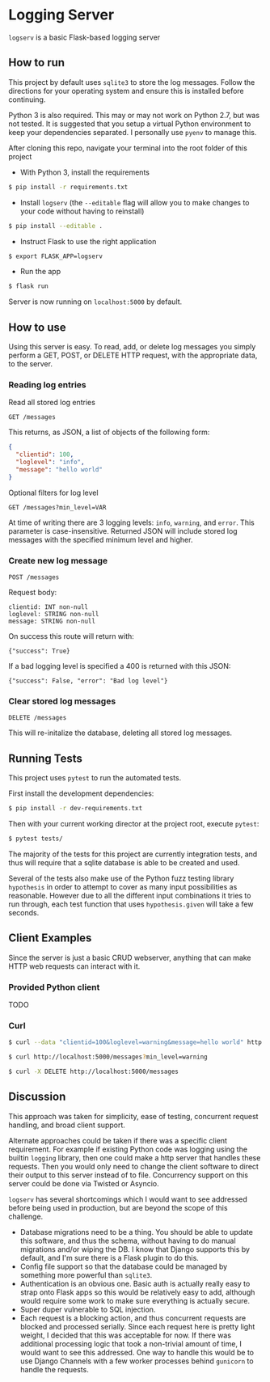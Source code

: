 Logging Server
==============

`logserv` is a basic Flask-based logging server

How to run
----------

This project by default uses `sqlite3` to store the log messages. Follow the directions for your operating system and ensure this is installed before continuing.

Python 3 is also required. This may or may not work on Python 2.7, but was not tested. It is suggested that you setup a virtual Python environment to keep your dependencies separated. I personally use `pyenv` to manage this.

After cloning this repo, navigate your terminal into the root folder of this project

- With Python 3, install the requirements

```bash
$ pip install -r requirements.txt
```

- Install `logserv` (the `--editable` flag will allow you to make changes to your code without having to reinstall)

```bash
$ pip install --editable .
```

- Instruct Flask to use the right application

```bash
$ export FLASK_APP=logserv
```

- Run the app

```bash
$ flask run
```

Server is now running on `localhost:5000` by default.

How to use
----------

Using this server is easy. To read, add, or delete log messages you simply perform a GET, POST, or DELETE HTTP request, with the appropriate data, to the server.

### Reading log entries

Read all stored log entries

`GET /messages`

This returns, as JSON, a list of objects of the following form:

```json
{
  "clientid": 100,
  "loglevel": "info",
  "message": "hello world"
}
```

Optional filters for log level

`GET /messages?min_level=VAR`

At time of writing there are 3 logging levels: `info`, `warning`, and `error`. This parameter is case-insensitive. Returned JSON will include stored log messages with the specified minimum level and higher.

### Create new log message

`POST /messages`

Request body:

```
clientid: INT non-null
loglevel: STRING non-null
message: STRING non-null
```

On success this route will return with:

```
{"success": True}
```

If a bad logging level is specified a 400 is returned with this JSON:

```
{"success": False, "error": "Bad log level"}
```

### Clear stored log messages

`DELETE /messages`

This will re-initalize the database, deleting all stored log messages.

Running Tests
-------------

This project uses `pytest` to run the automated tests.

First install the development dependencies:

```bash
$ pip install -r dev-requirements.txt
```

Then with your current working director at the project root, execute `pytest`:

```bash
$ pytest tests/
```

The majority of the tests for this project are currently integration tests, and thus will require that a sqlite database is able to be created and used.

Several of the tests also make use of the Python fuzz testing library `hypothesis` in order to attempt to cover as many input possibilities as reasonable. However due to all the different input combinations it tries to run through, each test function that uses `hypothesis.given` will take a few seconds.

Client Examples
---------------

Since the server is just a basic CRUD webserver, anything that can make HTTP web requests can interact with it.

### Provided Python client

TODO

### Curl

```bash
$ curl --data "clientid=100&loglevel=warning&message=hello world" http://localhost:5000/messages
```

```bash
$ curl http://localhost:5000/messages?min_level=warning
```

```bash
$ curl -X DELETE http://localhost:5000/messages
```

Discussion
----------

This approach was taken for simplicity, ease of testing, concurrent request handling, and broad client support.

Alternate approaches could be taken if there was a specific client requirement. For example if existing Python code was logging using the builtin `logging` library, then one could make a http server that handles these requests. Then you would only need to change the client software to direct their output to this server instead of to file. Concurrency support on this server could be done via Twisted or Asyncio.

`logserv` has several shortcomings which I would want to see addressed before being used in production, but are beyond the scope of this challenge.

- Database migrations need to be a thing. You should be able to update this software, and thus the schema, without having to do manual migrations and/or wiping the DB. I know that Django supports this by default, and I'm sure there is a Flask plugin to do this.
- Config file support so that the database could be managed by something more powerful than `sqlite3`.
- Authentication is an obvious one. Basic auth is actually really easy to strap onto Flask apps so this would be relatively easy to add, although would require some work to make sure everything is actually secure.
- Super duper vulnerable to SQL injection.
- Each request is a blocking action, and thus concurrent requests are blocked and processed serially. Since each request here is pretty light weight, I decided that this was acceptable for now. If there was additional processing logic that took a non-trivial amount of time, I would want to see this addressed. One way to handle this would be to use Django Channels with a few worker processes behind `gunicorn` to handle the requests.